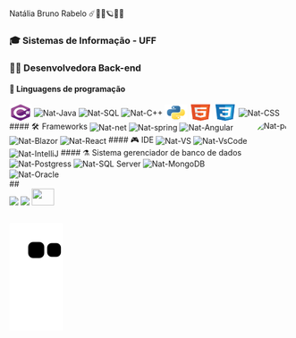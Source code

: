 Natália Bruno Rabelo	☄️🌌🌠🪐🌀🌟
### 🎓 Sistemas de Informação - UFF	
### 👷‍♂️ Desenvolvedora Back-end	
#### 🧮 Linguagens de programação	
<img align="center" alt="Nat-Csharp" height="30" width="40" src="https://raw.githubusercontent.com/devicons/devicon/master/icons/csharp/csharp-original.svg">	
<img align="center" alt="Nat-Java" height="30" width="40" src="https://cdn-icons-png.flaticon.com/512/226/226777.png">	
<img align="center" alt="Nat-SQL" height="30" width="40" src="https://i.pinimg.com/564x/36/76/87/3676873088c7f6de4a38b6294cc7fdb0.jpg">	
<img align="center" alt="Nat-C++" height="30" width="40" src="https://smashicons.com/uploads/media/icon_thumbnail/0004/80/36b21a7aa736a2742027c9ff1875f138cc71c0a9.png">	
<img align="center" alt="Nat-Python" height="30" width="40" src="https://raw.githubusercontent.com/devicons/devicon/master/icons/python/python-original.svg">	
<img align="center" alt="Nat-HTML" height="30" width="40" src="https://raw.githubusercontent.com/devicons/devicon/master/icons/html5/html5-original.svg">	
<img align="center" alt="Nat-CSS" height="30" width="40" src="https://raw.githubusercontent.com/devicons/devicon/master/icons/css3/css3-original.svg">	
<img align="center" alt="Nat-CSS" height="30" width="40" src="https://th.bing.com/th/id/OIP.maKe3jXsLd8flovNsX2_3QHaHa?pid=ImgDet&rs=1">	
<img align="right" alt="Nat-pic" height="150" style="border-radius:50px;" src="https://avatars.githubusercontent.com/u/80719401?s=400&v=4">	
#### 🛠️  Frameworks	
<img align="center" alt="Nat-net" height="30" width="40" src="https://scand.com/wp-content/uploads/2021/04/Net.jpg">	
<img align="center" alt="Nat-spring" height="30" width="40" src="https://programadoresbrasil.com.br/wp-content/uploads/2021/05/spring-framework.png">	
<img align="center" alt="Nat-Angular" height="30" width="40" src="https://upload.wikimedia.org/wikipedia/commons/thumb/c/cf/Angular_full_color_logo.svg/250px-Angular_full_color_logo.svg.png">	
<img align="center" alt="Nat-Blazor" height="30" width="40" src="https://eximia.co/wp-content/uploads/2021/05/BrandBlazor_nohalo_1000x.png">	
<img align="center" alt="Nat-React" height="30" width="40" src="https://www.datocms-assets.com/45470/1631110818-logo-react-js.pngg">
#### 🎮 IDE
</div>
  <img align="center" alt="Nat-VS" height="30" width="40" src="https://camo.githubusercontent.com/39ddd51193b851f304bd6c335bc25a837ec7cafbbc4876fa78b994f5e95094ac/68747470733a2f2f63646e2e6a7364656c6976722e6e65742f67682f64657669636f6e732f64657669636f6e2f69636f6e732f76697375616c73747564696f2f76697375616c73747564696f2d706c61696e2e737667">
  <img align="center" alt="Nat-VsCode" height="30" width="40" src="https://camo.githubusercontent.com/5fa137d222dde7b69acd22c6572a065ce3656e6ffa1f5e88c1b5c7a935af3cc6/68747470733a2f2f63646e2e6a7364656c6976722e6e65742f67682f64657669636f6e732f64657669636f6e2f69636f6e732f7673636f64652f7673636f64652d6f726967696e616c2e737667">
  <img align="center" alt="Nat-IntelliJ" height="30" width="40" src="https://img2.gratispng.com/20180913/uto/kisspng-intellij-idea-jetbrains-integrated-development-env-5b9a4f6797ad08.2215053815368221299822.jpg">
</div>
 #### ⚗️ Sistema gerenciador de banco de dados
  
<div>
  <img align="center" alt="Nat-Postgress" height="30" width="40" src="https://camo.githubusercontent.com/d536b9cc0c533324368535ece721f5424f28eae3ec0e6f3847408948ecacfce6/68747470733a2f2f63646e2e6a7364656c6976722e6e65742f67682f64657669636f6e732f64657669636f6e2f69636f6e732f706f737467726573716c2f706f737467726573716c2d6f726967696e616c2e737667">
  <img align="center" alt="Nat-SQL Server" height="30" width="40" src="https://img.icons8.com/color/480/microsoft-sql-server.png">
  <img align="center" alt="Nat-MongoDB" height="30" width="40" src="https://www.ictdemy.com/images/5728/mdb.png">
  <img align="center" alt="Nat-Oracle" height="30" width="40" src="https://upload.wikimedia.org/wikipedia/commons/d/d6/%D8%A6%DB%86%D8%B1%D8%A7%DA%A9%DA%B5.png">
</div>   
##
  
<div> 
  <a href = "mailto:nataliabruno@id.uff.br"><img src="https://img.shields.io/badge/-Gmail-%23333?style=for-the-badge&logo=gmail&logoColor=white" target="_blank"></a>
  <a href="https://www.linkedin.com/in/nat%C3%A1lia-bruno-rabelo-63ba68158/" target="_blank"><img src="https://img.shields.io/badge/-LinkedIn-%230077B5?style=for-the-badge&logo=linkedin&logoColor=white" target="_blank"></a> 
  <a href="http://buscatextual.cnpq.br/buscatextual/visualizacv.do?id=K2448461E1&tokenCaptchar=03AGdBq27_PsvDwvTC3QmP-Z7tslO6UC8A0SQiT6mSxDz_8Um6gz2-unk2Hj-Lzf2Ol0_ItTcW0vRBks21FW51b81ze_ZvnHPh6vRV-kWZYsdkp-gKoC3J0QWXENHmYa5ipBGx_XKdTzFF-rPju3Nv3syuigAbNuz5sLmBhA5jC8hCV_63gJa7gYKZRjoJdFjLFHU-8ndv3fZYITeVvEDOYiR_6hV-9XBOehoUzavthkt8FVHdzA58LrAS9hqAKl-ECOSOMaoTzZobUtPPi201d2HgxL0NGopt6VopWaBVWVhL08nXSt7ZLT6RwmqRHXhV1DbJ87tweq5I75mq7g1BnkRWmSVzU_GOii7aMrwygZFD2rdpRKU8BBag7d-5QNSxO8NBERXn1Qg4Mzc3hk1_WZGP8tuqHzoCvfpMaMjt828fxs9_XRLzTk3KZ6UON_OVm5f8ie9cHLQk4wPe7IJRtxrmA0jytyWSbQ" target="_blank"><img src="https://hc.unicamp.br/wp-content/uploads/2020/04/icon-lattes.png" target="_blank" height="30" width="40"></a> 

##
  
 
  ![Snake animation](https://github.com/rafaballerini/rafaballerini/blob/output/github-contribution-grid-snake.svg)
 
</div>
